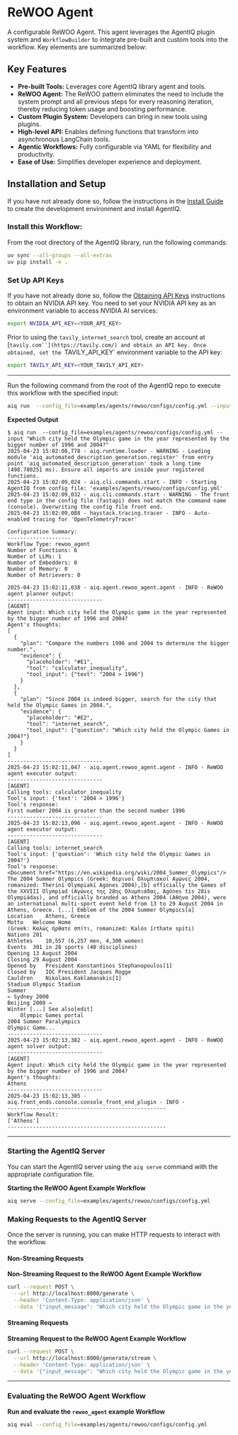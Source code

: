 <!--
SPDX-FileCopyrightText: Copyright (c) 2025, NVIDIA CORPORATION & AFFILIATES. All rights reserved.
SPDX-License-Identifier: Apache-2.0

Licensed under the Apache License, Version 2.0 (the "License");
you may not use this file except in compliance with the License.
You may obtain a copy of the License at

http://www.apache.org/licenses/LICENSE-2.0

Unless required by applicable law or agreed to in writing, software
distributed under the License is distributed on an "AS IS" BASIS,
WITHOUT WARRANTIES OR CONDITIONS OF ANY KIND, either express or implied.
See the License for the specific language governing permissions and
limitations under the License.
-->

<!--
  SPDX-FileCopyrightText: Copyright (c) 2024-2025 NVIDIA CORPORATION & AFFILIATES. All rights reserved.
  SPDX-License-Identifier: Apache-2.0
-->

# ReWOO Agent

A configurable ReWOO Agent. This agent leverages the AgentIQ plugin system and `WorkflowBuilder` to integrate pre-built and custom tools into the workflow. Key elements are summarized below:

## Key Features

- **Pre-built Tools:** Leverages core AgentIQ library agent and tools.
- **ReWOO Agent:** The ReWOO pattern eliminates the need to include the system prompt and all previous steps for every reasoning iteration, thereby reducing token usage and boosting performance.
- **Custom Plugin System:** Developers can bring in new tools using plugins.
- **High-level API:** Enables defining functions that transform into asynchronous LangChain tools.
- **Agentic Workflows:** Fully configurable via YAML for flexibility and productivity.
- **Ease of Use:** Simplifies developer experience and deployment.

## Installation and Setup

If you have not already done so, follow the instructions in the [Install Guide](../../../docs/source/intro/install.md) to create the development environment and install AgentIQ.

### Install this Workflow:

From the root directory of the AgentIQ library, run the following commands:

```bash
uv sync --all-groups --all-extras
uv pip install -e .
```

### Set Up API Keys
If you have not already done so, follow the [Obtaining API Keys](../../../docs/source/intro/get-started.md#obtaining-api-keys) instructions to obtain an NVIDIA API key. You need to set your NVIDIA API key as an environment variable to access NVIDIA AI services:

```bash
export NVIDIA_API_KEY=<YOUR_API_KEY>
```

Prior to using the `tavily_internet_search` tool, create an account at [`tavily.com``](https://tavily.com/) and obtain an API key. Once obtained, set the `TAVILY_API_KEY` environment variable to the API key:
```bash
export TAVILY_API_KEY=<YOUR_TAVILY_API_KEY>
```
---

Run the following command from the root of the AgentIQ repo to execute this workflow with the specified input:

```bash
aiq run  --config_file=examples/agents/rewoo/configs/config.yml --input "Which city held the Olympic game in the year represented by the bigger number of 1996 and 2004?"
```

**Expected Output**

```console
$ aiq run  --config_file=examples/agents/rewoo/configs/config.yml --input "Which city held the Olympic game in the year represented by the bigger number of 1996 and 2004?"
2025-04-23 15:02:08,778 - aiq.runtime.loader - WARNING - Loading module 'aiq_automated_description_generation.register' from entry point 'aiq_automated_description_generation' took a long time (498.780251 ms). Ensure all imports are inside your registered functions.
2025-04-23 15:02:09,024 - aiq.cli.commands.start - INFO - Starting AgentIQ from config file: 'examples/agents/rewoo/configs/config.yml'
2025-04-23 15:02:09,032 - aiq.cli.commands.start - WARNING - The front end type in the config file (fastapi) does not match the command name (console). Overwriting the config file front end.
2025-04-23 15:02:09,088 - haystack.tracing.tracer - INFO - Auto-enabled tracing for 'OpenTelemetryTracer'

Configuration Summary:
--------------------
Workflow Type: rewoo_agent
Number of Functions: 6
Number of LLMs: 1
Number of Embedders: 0
Number of Memory: 0
Number of Retrievers: 0

2025-04-23 15:02:11,038 - aiq.agent.rewoo_agent.agent - INFO - ReWOO agent planner output:
------------------------------
[AGENT]
Agent input: Which city held the Olympic game in the year represented by the bigger number of 1996 and 2004?
Agent's thoughts:
[
  {
    "plan": "Compare the numbers 1996 and 2004 to determine the bigger number.",
    "evidence": {
      "placeholder": "#E1",
      "tool": "calculator_inequality",
      "tool_input": {"text": "2004 > 1996"}
    }
  },
  {
    "plan": "Since 2004 is indeed bigger, search for the city that held the Olympic Games in 2004.",
    "evidence": {
      "placeholder": "#E2",
      "tool": "internet_search",
      "tool_input": {"question": "Which city held the Olympic Games in 2004?"}
    }
  }
]
------------------------------
2025-04-23 15:02:11,047 - aiq.agent.rewoo_agent.agent - INFO - ReWOO agent executor output:
------------------------------
[AGENT]
Calling tools: calculator_inequality
Tool's input: {'text': '2004 > 1996'}
Tool's response:
First number 2004 is greater than the second number 1996
------------------------------
2025-04-23 15:02:13,096 - aiq.agent.rewoo_agent.agent - INFO - ReWOO agent executor output:
------------------------------
[AGENT]
Calling tools: internet_search
Tool's input: {'question': 'Which city held the Olympic Games in 2004?'}
Tool's response:
<Document href="https://en.wikipedia.org/wiki/2004_Summer_Olympics"/>
The 2004 Summer Olympics (Greek: Θερινοί Ολυμπιακοί Αγώνες 2004, romanized: Theriní Olympiakí Agónes 2004),[b] officially the Games of the XXVIII Olympiad (Αγώνες της 28ης Ολυμπιάδας, Agónes tis 28is Olympiádas), and officially branded as Athens 2004 (Αθήνα 2004), were an international multi-sport event held from 13 to 29 August 2004 in Athens, Greece. [...] Emblem of the 2004 Summer Olympics[a]
Location    Athens, Greece
Motto   Welcome Home
(Greek: Καλώς ήρθατε σπίτι, romanized: Kalós írthate spíti)
Nations 201
Athletes    10,557 (6,257 men, 4,300 women)
Events  301 in 28 sports (40 disciplines)
Opening 13 August 2004
Closing 29 August 2004
Opened by   President Konstantinos Stephanopoulos[1]
Closed by   IOC President Jacques Rogge
Cauldron    Nikolaos Kaklamanakis[1]
Stadium Olympic Stadium
Summer
← Sydney 2000
Beijing 2008 →
Winter [...] See also[edit]
    Olympic Games portal
2004 Summer Paralympics
Olympic Game...
------------------------------
2025-04-23 15:02:13,382 - aiq.agent.rewoo_agent.agent - INFO - ReWOO agent solver output:
------------------------------
[AGENT]
Agent input: Which city held the Olympic game in the year represented by the bigger number of 1996 and 2004?
Agent's thoughts:
Athens
------------------------------
2025-04-23 15:02:13,385 - aiq.front_ends.console.console_front_end_plugin - INFO -
--------------------------------------------------
Workflow Result:
['Athens']
--------------------------------------------------
```
---

### Starting the AgentIQ Server

You can start the AgentIQ server using the `aiq serve` command with the appropriate configuration file.

**Starting the ReWOO Agent Example Workflow**

```bash
aiq serve --config_file=examples/agents/rewoo/configs/config.yml
```

### Making Requests to the AgentIQ Server

Once the server is running, you can make HTTP requests to interact with the workflow.

#### Non-Streaming Requests

**Non-Streaming Request to the ReWOO Agent Example Workflow**

```bash
curl --request POST \
  --url http://localhost:8000/generate \
  --header 'Content-Type: application/json' \
  --data '{"input_message": "Which city held the Olympic game in the year represented by the bigger number of 1996 and 2004?"}'
```

#### Streaming Requests

**Streaming Request to the ReWOO Agent Example Workflow**

```bash
curl --request POST \
  --url http://localhost:8000/generate/stream \
  --header 'Content-Type: application/json' \
  --data '{"input_message": "Which city held the Olympic game in the year represented by the bigger number of 1996 and 2004?"}'
```
---

### Evaluating the ReWOO Agent Workflow
**Run and evaluate the `rewoo_agent` example Workflow**

```bash
aiq eval --config_file=examples/agents/rewoo/configs/config.yml
```

